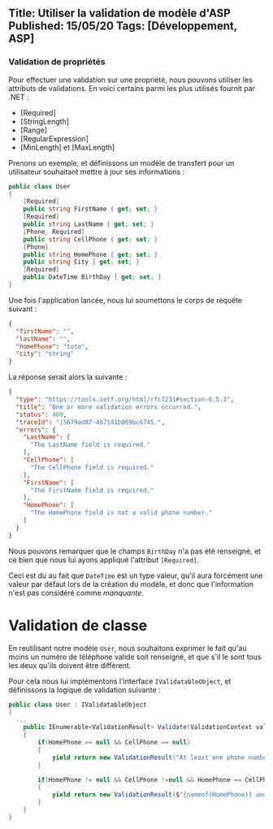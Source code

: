 Title: Utiliser la validation de modèle d'ASP
Published: 15/05/20
Tags: [Développement, ASP]
---

### Validation de propriétés

Pour effectuer une validation sur une propriété, nous pouvons utiliser les attributs de validations. En voici certains parmi les plus utilisés fournit par .NET :

* [Required]
* [StringLength]
* [Range]
* [RegularExpression]
* [MinLength] et [MaxLength]

Prenons un exemple, et définissons un modèle de transfert pour un utilisateur souhaitant mettre à jour ses informations :

```csharp
public class User
{
    [Required]
    public string FirstName { get; set; }
    [Required]
    public string LastName { get; set; }
    [Phone, Required]
    public string CellPhone { get; set; }
    [Phone]
    public string HomePhone { get; set; }
    public string City { get; set; }
    [Required]
    public DateTime BirthDay { get; set; }
}
```

Une fois l'application lancée, nous lui soumettons le corps de requête suivant :
```json
{
  "firstName": "",
  "lastName": "",
  "homePhone": "toto",
  "city": "string"
}
```

La réponse serait alors la suivante :
```json
{
  "type": "https://tools.ietf.org/html/rfc7231#section-6.5.1",
  "title": "One or more validation errors occurred.",
  "status": 400,
  "traceId": "|5679ad87-4b71d1b069bc6745.",
  "errors": {
    "LastName": [
      "The LastName field is required."
    ],
    "CellPhone": [
      "The CellPhone field is required."
    ],
    "FirstName": [
      "The FirstName field is required."
    ],
    "HomePhone": [
      "The HomePhone field is not a valid phone number."
    ]
  }
}
```

Nous pouvons remarquer que le champs ```BirthDay``` n'a pas été renseigné, et ce bien que nous lui ayons appliqué l'attribut ```[Required]```.

Ceci est du au fait que ```DateTime``` est un type valeur, qu'il aura forcément une valeur par défaut lors de la création du modèle, et donc que l'information n'est pas considéré comme *manquante*.

# Validation de classe

En reutilisant notre modèle ```User```, nous souhaitons exprimer le fait qu'au moins un numéro de téléphone valide soit renseigné, et que s'il le sont tous les deux qu'ils doivent être différent.

Pour cela nous lui implémentons l'interface ```IValidatableObject```, et définissons la logique de validation suivante :

```csharp
public class User : IValidatableObject
{
  ...
    public IEnumerable<ValidationResult> Validate(ValidationContext validationContext)
    {        
        if(HomePhone == null && CellPhone == null)
        {
            yield return new ValidationResult("At least one phone number is required", new [] {nameof(HomePhone), nameof(CellPhone)});
        }

        if(HomePhone != null && CellPhone !=null && HomePhone == CellPhone)
        {
            yield return new ValidationResult($"{nameof(HomePhone)} and {nameof(CellPhone)} cannot be the same", new [] {nameof(HomePhone), nameof(CellPhone)});
        }
    }
}
```